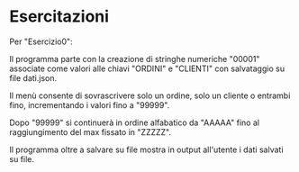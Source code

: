 # Esercitazioni

Per "Esercizio0":

  Il programma parte con la creazione di stringhe numeriche "00001" associate come valori alle chiavi "ORDINI" e "CLIENTI" con salvataggio su file dati.json.
  
  Il menù consente di sovrascrivere solo un ordine, solo un cliente o entrambi fino, incrementando i valori fino a "99999".
  
  Dopo "99999" si continuerà in ordine alfabatico da "AAAAA" fino al raggiungimento del max fissato in "ZZZZZ".

  Il programma oltre a salvare su file mostra in output all'utente i dati salvati su file.
